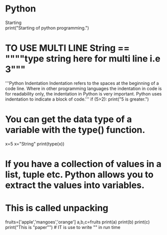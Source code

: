 # Python
Starting  
print("Starting of python programming.")

# TO USE MULTI LINE String == """"type string here for multi line i.e 3"""

'''Python Indentation
Indentation refers to the spaces at the beginning of a code line.
Where in other programming languages the indentation in code is for readability only, the indentation in Python is very important.
Python uses indentation to indicate a block of code.'''
if (5>2):
 print("5 is greater.")

#  You can get the data type of a variable with the type() function.
x=5
x="String"
print(type(x))

# If you have a collection of values in a list, tuple etc. Python allows you to extract the values into variables. 
# This is called unpacking
fruits=['apple','mangoes','orange']
a,b,c=fruits
print(a)
print(b)
print(c)
print("This is \"paper\"")  # IT is use to write "" in run time
                                                                                                         
